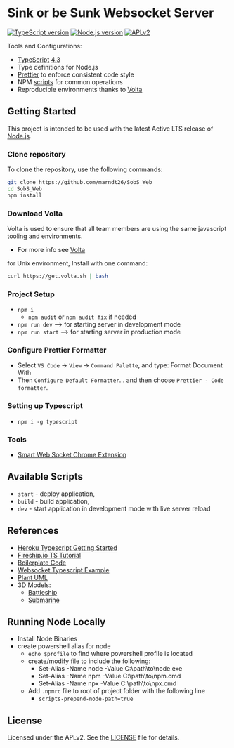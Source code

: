 # Sink or be Sunk Websocket Server

[![TypeScript version][ts-badge]][typescript-4-3]
[![Node.js version][nodejs-badge]][nodejs]
[![APLv2][license-badge]][license]

Tools and Configurations:

-   [TypeScript][typescript] [4.3][typescript-4-3]
-   Type definitions for Node.js
-   [Prettier][prettier] to enforce consistent code style
-   NPM [scripts](#available-scripts) for common operations
-   Reproducible environments thanks to [Volta][volta]

## Getting Started

This project is intended to be used with the latest Active LTS release of [Node.js][nodejs].

### Clone repository

To clone the repository, use the following commands:

```sh
git clone https://github.com/marndt26/SobS_Web
cd SobS_Web
npm install
```

### Download Volta

Volta is used to ensure that all team members are using the same javascript tooling and environments.

-   For more info see [Volta][volta]

for Unix environment, Install with one command:

```bash
curl https://get.volta.sh | bash
```

### Project Setup

-   `npm i`
    -   `npm audit` or `npm audit fix` if needed
-   `npm run dev` --> for starting server in development mode
-   `npm run start` --> for starting server in production mode

### Configure Prettier Formatter

-   Select `VS Code` -> `View` -> `Command Palette`, and type: Format Document With
-   Then `Configure Default Formatter`... and then choose `Prettier - Code formatter`.

### Setting up Typescript

-   `npm i -g typescript`

### Tools

-   [Smart Web Socket Chrome Extension][smart-web-socket]

## Available Scripts

-   `start` - deploy application,
-   `build` - build application,
-   `dev` - start application in development mode with live server reload

## References

-   [Heroku Typescript Getting Started][heroku-getting-started]
-   [Fireship.io TS Tutorial](https://www.youtube.com/watch?v=ahCwqrYpIuM)
-   [Boilerplate Code][jsynowiec]
-   [Websocket Typescript Example][websocket-ts-example]
-   [Plant UML][plant-uml]
-   3D Models:
    -   [Battleship][battleship-model]
    -   [Submarine][submarine-model]

## Running Node Locally

-   Install Node Binaries
-   create powershell alias for node
    -   `echo $profile` to find where powershell profile is located
    -   create/modify file to include the following:
        -   Set-Alias -Name node -Value C:\path\to\node.exe
        -   Set-Alias -Name npm -Value C:\path\to\npm.cmd
        -   Set-Alias -Name npx -Value C:\path\to\npx.cmd
    -   Add `.npmrc` file to root of project folder with the following line
        -   `scripts-prepend-node-path=true`

## License

Licensed under the APLv2. See the [LICENSE](https://github.com/marndt26/SobS_Web/blob/main/LICENSE) file for details.

[ts-badge]: https://img.shields.io/badge/TypeScript-4.3-blue.svg
[nodejs-badge]: https://img.shields.io/badge/Node.js->=%2014.16-blue.svg
[nodejs]: https://nodejs.org/dist/latest-v14.x/docs/api/
[typescript]: https://www.typescriptlang.org/
[typescript-4-3]: https://www.typescriptlang.org/docs/handbook/release-notes/typescript-4-3.html
[license-badge]: https://img.shields.io/badge/license-APLv2-blue.svg
[license]: https://github.com/marndt26/SobS_Web/blob/main/LICENSE
[prettier]: https://prettier.io
[volta]: https://volta.sh
[volta-getting-started]: https://docs.volta.sh/guide/getting-started
[volta-tomdale]: https://twitter.com/tomdale/status/1162017336699838467?s=20
[jsynowiec]: https://github.com/jsynowiec/node-typescript-boilerplate
[heroku-getting-started]: https://github.com/heroku/typescript-getting-started
[smart-web-socket]: https://chrome.google.com/webstore/detail/smart-websocket-client/omalebghpgejjiaoknljcfmglgbpocdp
[websocket-ts-example]: https://github.com/Sean-Bradley/Three.js-TypeScript-Boilerplate
[plant-uml]: https://www.freecodecamp.org/news/inserting-uml-in-markdown-using-vscode/
[volta]: https://docs.volta.sh/guide/getting-started
[battleship-model]: https://sketchfab.com/3d-models/scharnhorst-0144f06264304b68a684d79cc13f1c62
[submarine-model]: https://sketchfab.com/3d-models/u-557-ae10491added470c88e4e21bc8672cd1
